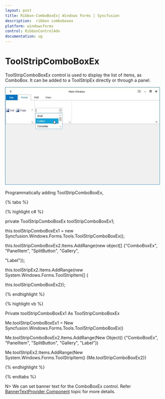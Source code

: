 ```yaml
---
layout: post
title: Ribbon-ComboBoxEx| Windows Forms | Syncfusion
description:  ribbon comboboxex
platform: windowsforms
control: RibbonControlAdv 
documentation: ug
---
```


# ToolStripComboBoxEx

ToolStripComboBoxEx control is used to display the list of items, as ComboBox. It can be added to a ToolStripEx directly or through a panel. 

![](Ribbon-ComboBoxEx_images/Ribbon-ComboBoxEx_img1.jpeg)


Programmatically adding ToolStripComboBoxEx,

{% tabs %}

{% highlight c# %}

private ToolStripComboBoxEx toolStripComboBoxEx1;

this.toolStripComboBoxEx1 = new Syncfusion.Windows.Forms.Tools.ToolStripComboBoxEx();

this.toolStripComboBoxEx2.Items.AddRange(new object[] {"ComboBoxEx", "PanelItem", "SplitButton", "Gallery", 

"Label"});

this.toolStripEx2.Items.AddRange(new System.Windows.Forms.ToolStripItem[] {

this.toolStripComboBoxEx2});

{% endhighlight %}

{% highlight vb %}

Private toolStripComboBoxEx1 As ToolStripComboBoxEx 

Me.toolStripComboBoxEx1 = New Syncfusion.Windows.Forms.Tools.ToolStripComboBoxEx() 

Me.toolStripComboBoxEx2.Items.AddRange(New Object() {"ComboBoxEx", "PanelItem", "SplitButton", "Gallery", "Label"}) 

Me.toolStripEx2.Items.AddRange(New System.Windows.Forms.ToolStripItem() {Me.toolStripComboBoxEx2})

{% endhighlight %}

{% endtabs %}

 N> We can set banner text for the ComboBoxEx control. Refer [BannerTextProvider Component](http://help.syncfusion.com/windowsforms/bannertextprovider/overview#overview)  topic for more details.

